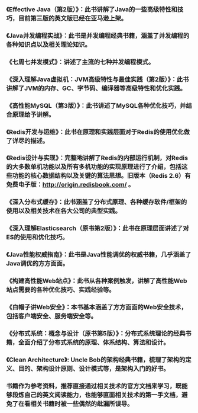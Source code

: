 

### 《Effective Java（第2版）》：此书讲解了Java的一些高级特性和技巧，目前第三版的英文版已经在亚马逊上架。

### 《Java并发编程实战》：此书是并发编程经典书籍，涵盖了并发编程的各种知识点以及相关理论知识。

### 《七周七并发模式》：讲述了主流的七种并发编程模式。

### 《深入理解Java虚拟机：JVM高级特性与最佳实践（第2版）》：此书讲解了JVM的内存、GC、字节码、编译器等高级特性和优化实践。

### 《高性能MySQL（第3版）》：此书讲述了MySQL各种优化技巧，并结合原理给予讲解。

### 《Redis开发与运维》：此书在原理和实践层面对于Redis的使用优化做了详尽的描述。

###         《Redis设计与实现》：完整地讲解了Redis的内部运行机制，对Redis的大多数单机功能以及所有多机功能的实现原理进行了介绍，包括这些功能的核心数据结构以及关键的算法思想。旧版本（Redis 2.6）有免费电子版：http://origin.redisbook.com/ 。

### 《深入分布式缓存》：此书涵盖了分布式原理、各种缓存软件/框架的使用以及相关技术在各大公司的典型实践。

### 《深入理解Elasticsearch（原书第2版）》：此书在原理层面讲述了对ES的使用和优化技巧。

### 《Java性能权威指南》：此书是Java性能调优的权威书籍，几乎涵盖了Java调优的方方面面。

### 《构建高性能Web站点》：此书从各种案例触发，讲解了高性能Web站点需要的各种优化技巧、实践经验等。

### 《白帽子讲Web安全》：本书基本涵盖了方方面面的Web安全技术，包括客户端安全、服务端安全等。

### 《分布式系统：概念与设计（原书第5版）》：分布式系统理论的经典书籍，全面介绍了分布式系统的原理、体系结构、算法和设计。

### 《Clean Architecture》: Uncle Bob的架构经典书籍，梳理了架构的定义、目的、架构设计原则、设计模式等，是架构入门的好书。


### 书籍作为参考资料，推荐直接通过相关技术的官方文档来学习，既能够段炼自己的英文阅读能力，也能够直面相关技术的第一手文档，避免了在看相关书籍时被一些偶然的纰漏所误导。